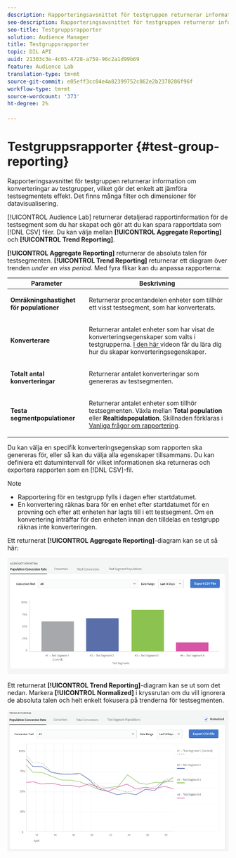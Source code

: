 ```yaml
---
description: Rapporteringsavsnittet för testgruppen returnerar information om konverteringar av testgrupper, vilket gör det enkelt att jämföra testsegmentets effekt. Det finns många filter och dimensioner för datavisualisering.
seo-description: Rapporteringsavsnittet för testgruppen returnerar information om konverteringar av testgrupper, vilket gör det enkelt att jämföra testsegmentets effekt. Det finns många filter och dimensioner för datavisualisering.
seo-title: Testgruppsrapporter
solution: Audience Manager
title: Testgruppsrapporter
topic: DIL API
uuid: 21303c3e-4c05-4728-a759-96c2a1d99b69
feature: Audience Lab
translation-type: tm+mt
source-git-commit: e05eff3cc04e4a82399752c862e2b2370286f96f
workflow-type: tm+mt
source-wordcount: '373'
ht-degree: 2%

---
```



# Testgruppsrapporter {#test-group-reporting}

Rapporteringsavsnittet för testgruppen returnerar information om konverteringar av testgrupper, vilket gör det enkelt att jämföra testsegmentets effekt. Det finns många filter och dimensioner för datavisualisering.

[!UICONTROL Audience Lab] returnerar detaljerad rapportinformation för de testsegment som du har skapat och gör att du kan spara rapportdata som  [!DNL CSV] filer. Du kan välja mellan **[!UICONTROL Aggregate Reporting]** och **[!UICONTROL Trend Reporting]**.

**[!UICONTROL Aggregate Reporting]** returnerar de absoluta talen för testsegmenten. **[!UICONTROL Trend Reporting]** returnerar ett diagram över trenden  *under en viss period*. Med fyra flikar kan du anpassa rapporterna:

<table id="table_446384AE9A36408A9C570CB7DB72C3D6"> 
 <thead> 
  <tr> 
   <th colname="col1" class="entry"> Parameter </th> 
   <th colname="col2" class="entry"> Beskrivning </th> 
  </tr> 
 </thead>
 <tbody> 
  <tr> 
   <td colname="col1"> <p> <b><span class="uicontrol"> Omräkningshastighet för populationer</span></b> </p> </td> 
   <td colname="col2"> <p>Returnerar procentandelen enheter som tillhör ett visst testsegment, som har konverterats. </p> </td> 
  </tr> 
  <tr> 
   <td colname="col1"> <p> <b><span class="uicontrol"> Konverterare</span></b> </p> </td> 
   <td colname="col2"> <p>Returnerar antalet enheter som har visat de konverteringsegenskaper som valts i testgrupperna. <a href="https://helpx.adobe.com/audience-manager/kt/using/creating-conversion-traits-feature-video-use.html" format="https" scope="external"> I den här </a> videon får du lära dig hur du skapar konverteringsegenskaper. </p> </td> 
  </tr> 
  <tr> 
   <td colname="col1"> <p> <b><span class="uicontrol"> Totalt antal konverteringar</span></b> </p> </td> 
   <td colname="col2"> <p>Returnerar antalet konverteringar som genereras av testsegmenten. </p> </td> 
  </tr> 
  <tr> 
   <td colname="col1"> <p> <b><span class="uicontrol"> Testa segmentpopulationer</span></b> </p> </td> 
   <td colname="col2"> <p>Returnerar antalet enheter som tillhör testsegmenten. Växla mellan <b><span class="uicontrol"> Total population</span></b> eller <b><span class="uicontrol"> Realtidspopulation</span></b>. Skillnaden förklaras i <a href="../../faq/faq-reporting.md"> Vanliga frågor om rapportering</a>. </p> </td>
  </tr>
 </tbody>
</table>

Du kan välja en specifik konverteringsegenskap som rapporten ska genereras för, eller så kan du välja alla egenskaper tillsammans. Du kan definiera ett datumintervall för vilket informationen ska returneras och exportera rapporten som en [!DNL CSV]-fil.

>[!NOTE]
>
>* Rapportering för en testgrupp fylls i dagen efter startdatumet.
>* En konvertering räknas bara för en enhet efter startdatumet för en provning och efter att enheten har lagts till i ett testsegment. Om en konvertering inträffar för den enheten innan den tilldelas en testgrupp räknas inte konverteringen.


Ett returnerat **[!UICONTROL Aggregate Reporting]**-diagram kan se ut så här:

![](assets/aggregate-reporting.PNG)

Ett returnerat **[!UICONTROL Trend Reporting]**-diagram kan se ut som det nedan. Markera **[!UICONTROL Normalized]** i kryssrutan om du vill ignorera de absoluta talen och helt enkelt fokusera på trenderna för testsegmenten.

![](assets/trend-reporting.PNG)